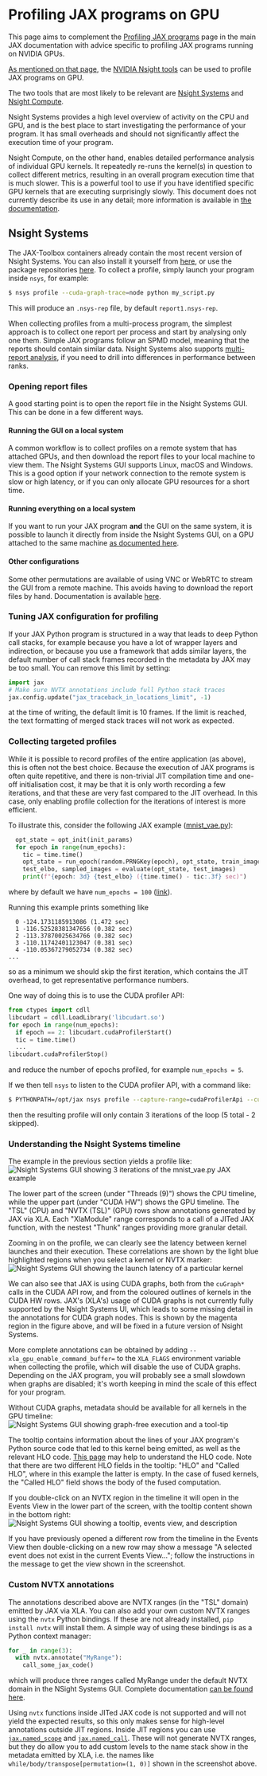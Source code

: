 # Profiling JAX programs on GPU
This page aims to complement the [Profiling JAX programs](https://jax.readthedocs.io/en/latest/profiling.html) page in
the main JAX documentation with advice specific to profiling JAX programs running on NVIDIA GPUs.

[As mentioned on that page](https://jax.readthedocs.io/en/latest/profiling.html#nsight), the
[NVIDIA Nsight tools](https://developer.nvidia.com/tools-overview) can be used to profile JAX programs on GPU.

The two tools that are most likely to be relevant are [Nsight Systems](https://developer.nvidia.com/nsight-systems) and
[Nsight Compute](https://developer.nvidia.com/nsight-compute).

Nsight Systems provides a high level overview of activity on the CPU and GPU, and is the best place to start
investigating the performance of your program.
It has small overheads and should not significantly affect the execution time of your program.

Nsight Compute, on the other hand, enables detailed performance analysis of individual GPU kernels.
It repeatedly re-runs the kernel(s) in question to collect different metrics, resulting in an overall program execution
time that is much slower.
This is a powerful tool to use if you have identified specific GPU kernels that are executing surprisingly slowly.
This document does not currently describe its use in any detail; more information is available in
[the documentation](https://docs.nvidia.com/nsight-compute/index.html).

## Nsight Systems
The JAX-Toolbox containers already contain the most recent version of Nsight Systems.
You can also install it yourself from [here](https://developer.nvidia.com/nsight-systems/get-started), or use the
package repositories [here](https://developer.download.nvidia.com/devtools/repos).
To collect a profile, simply launch your program inside `nsys`, for example:
```bash
$ nsys profile --cuda-graph-trace=node python my_script.py
```

This will produce an `.nsys-rep` file, by default `report1.nsys-rep`.

When collecting profiles from a multi-process program, the simplest approach is to collect one report per process and
start by analysing only one them.
Simple JAX programs follow an SPMD model, meaning that the reports should contain similar data.
Nsight Systems also supports [multi-report analysis](https://docs.nvidia.com/nsight-systems/UserGuide/index.html#multi-report-analysis),
if you need to drill into differences in performance between ranks.

### Opening report files
A good starting point is to open the report file in the Nsight Systems GUI.
This can be done in a few different ways.

#### Running the GUI on a local system
A common workflow is to collect profiles on a remote system that has attached GPUs, and then download the report files
to your local machine to view them.
The Nsight Systems GUI supports Linux, macOS and Windows.
This is a good option if your network connection to the remote system is slow or high latency, or if you can only
allocate GPU resources for a short time.

#### Running everything on a local system
If you want to run your JAX program **and** the GUI on the same system, it is possible to launch it directly from
inside the Nsight Systems GUI, on a GPU attached to the same machine [as documented here](https://docs.nvidia.com/nsight-systems/UserGuide/index.html#profiling-linux-targets-from-the-gui).

#### Other configurations
Some other permutations are available of using VNC or WebRTC to stream the GUI from a remote machine.
This avoids having to download the report files by hand.
Documentation is available [here](https://docs.nvidia.com/nsight-systems/UserGuide/index.html#container-support-on-linux-servers).

### Tuning JAX configuration for profiling
If your JAX Python program is structured in a way that leads to deep Python call stacks, for example because you have a
lot of wrapper layers and indirection, or because you use a framework that adds similar layers, the default number of
call stack frames recorded in the metadata by JAX may be too small.
You can remove this limit by setting:
```python
import jax
# Make sure NVTX annotations include full Python stack traces
jax.config.update("jax_traceback_in_locations_limit", -1)
```
at the time of writing, the default limit is 10 frames.
If the limit is reached, the text formatting of merged stack traces will not work as expected.

### Collecting targeted profiles
While it is possible to record profiles of the entire application (as above), this is often not the best choice.
Because the execution of JAX programs is often quite repetitive, and there is non-trivial JIT compilation time and
one-off initialisation cost, it may be that it is only worth recording a few iterations, and that these are very fast
compared to the JIT overhead.
In this case, only enabling profile collection for the iterations of interest is more efficient.

To illustrate this, consider the following JAX example ([mnist_vae.py](https://github.com/google/jax/blob/bfd29f610218504fbb61966c507e8e4c7d9f978e/examples/mnist_vae.py#L131-L136)):
```python
  opt_state = opt_init(init_params)
  for epoch in range(num_epochs):
    tic = time.time()
    opt_state = run_epoch(random.PRNGKey(epoch), opt_state, train_images)
    test_elbo, sampled_images = evaluate(opt_state, test_images)
    print(f"{epoch: 3d} {test_elbo} ({time.time() - tic:.3f} sec)")
```
where by default we have `num_epochs = 100` ([link](https://github.com/google/jax/blob/bfd29f610218504fbb61966c507e8e4c7d9f978e/examples/mnist_vae.py#L86)).

Running this example prints something like
```
  0 -124.1731185913086 (1.472 sec)
  1 -116.52528381347656 (0.382 sec)
  2 -113.37870025634766 (0.382 sec)
  3 -110.11742401123047 (0.381 sec)
  4 -110.05367279052734 (0.382 sec)
...
```
so as a minimum we should skip the first iteration, which contains the JIT overhead, to get representative performance
numbers.

One way of doing this is to use the CUDA profiler API:
```python
from ctypes import cdll
libcudart = cdll.LoadLibrary('libcudart.so')
for epoch in range(num_epochs):
  if epoch == 2: libcudart.cudaProfilerStart()
  tic = time.time()
  ...
libcudart.cudaProfilerStop()
```
and reduce the number of epochs profiled, for example `num_epochs = 5`.

If we then tell `nsys` to listen to the CUDA profiler API, with a command like:
```bash
$ PYTHONPATH=/opt/jax nsys profile --capture-range=cudaProfilerApi --cuda-graph-trace=node --capture-range-end=stop python /opt/jax/examples/mnist_vae.py
```
then the resulting profile will only contain 3 iterations of the loop (5 total - 2 skipped).
 
### Understanding the Nsight Systems timeline
The example in the previous section yields a profile like:
![Nsight Systems GUI showing 3 iterations of the mnist_vae.py JAX example](./img/overview.png)

The lower part of the screen (under "Threads (9)") shows the CPU timeline, while the upper part (under "CUDA HW") shows
the GPU timeline.
The "TSL" (CPU) and "NVTX (TSL)" (GPU) rows show annotations generated by JAX via XLA.
Each "XlaModule" range corresponds to a call of a JITed JAX function, with the nestest "Thunk" ranges providing more
granular detail.

Zooming in on the profile, we can clearly see the latency between kernel launches and their execution.
These correlations are shown by the light blue highlighted regions when you select a kernel or NVTX marker:
![Nsight Systems GUI showing the launch latency of a particular kernel](./img/launch-latency.png)

We can also see that JAX is using CUDA graphs, both from the `cuGraph*` calls in the CUDA API row, and from the
coloured outlines of kernels in the CUDA HW rows.
JAX's (XLA's) usage of CUDA graphs is not currently fully supported by the Nsight Systems UI, which leads to some
missing detail in the annotations for CUDA graph nodes.
This is shown by the magenta region in the figure above, and will be fixed in a future version of Nsight Systems.

More complete annotations can be obtained by adding `--xla_gpu_enable_command_buffer=` to the `XLA_FLAGS` environment
variable when collecting the profile, which will disable the use of CUDA graphs.
Depending on the JAX program, you will probably see a small slowdown when graphs are disabled; it's worth keeping in
mind the scale of this effect for your program.

Without CUDA graphs, metadata should be available for all kernels in the GPU timeline:
![Nsight Systems GUI showing graph-free execution and a tool-tip](./img/no-graphs-tooltip.png)

The tooltip contains information about the lines of your JAX program's Python source code that led to this kernel being
emitted, as well as the relevant HLO code.
[This page](https://openxla.org/xla/operation_semantics) may help to understand the HLO code.
Note that there are two different HLO fields in the tooltip: "HLO" and "Called HLO", where in this example the latter
is empty.
In the case of fused kernels, the "Called HLO" field shows the body of the fused computation.

If you double-click on an NVTX region in the timeline it will open in the Events View in the lower part of the screen,
with the tooltip content shown in the bottom right:
![Nsight Systems GUI showing a tooltip, events view, and description](./img/events-view.png)

If you have previously opened a different row from the timeline in the Events View then double-clicking on a new row
may show a message "A selected event does not exist in the current Events View..."; follow the instructions in the
message to get the view shown in the screenshot.

### Custom NVTX annotations
The annotations described above are NVTX ranges (in the "TSL" domain) emitted by JAX via XLA.
You can also add your own custom NVTX ranges using the `nvtx` Python bindings.
If these are not already installed, `pip install nvtx` will install them.
A simple way of using these bindings is as a Python context manager:
```python
for _ in range(3):
  with nvtx.annotate("MyRange"):
    call_some_jax_code()
```
which will produce three ranges called MyRange under the default NVTX domain in the NSight Systems GUI.
Complete documentation [can be found here](https://github.com/NVIDIA/NVTX/blob/release-v3/python/docs/index.rst).

Using `nvtx` functions inside JITed JAX code is not supported and will not yield the expected results, so this only
makes sense for high-level annotations outside JIT regions.
Inside JIT regions you can use [`jax.named_scope`](https://jax.readthedocs.io/en/latest/_autosummary/jax.named_scope.html)
and [`jax.named_call`](https://jax.readthedocs.io/en/latest/_autosummary/jax.named_call.html).
These will not generate NVTX ranges, but they do allow you to add custom levels to the name stack show in the metadata
emitted by XLA, i.e. the names like `while/body/transpose[permutation=(1, 0)]` shown in the screenshot above.
